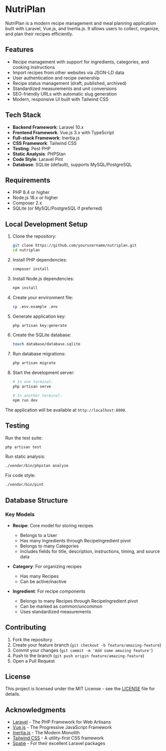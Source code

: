 # NutriPlan

NutriPlan is a modern recipe management and meal planning application built with Laravel, Vue.js, and Inertia.js. It allows users to collect, organize, and plan their recipes efficiently.

## Features

- Recipe management with support for ingredients, categories, and cooking instructions
- Import recipes from other websites via JSON-LD data
- User authentication and recipe ownership
- Recipe status management (draft, published, archived)
- Standardized measurements and unit conversions
- SEO-friendly URLs with automatic slug generation
- Modern, responsive UI built with Tailwind CSS

## Tech Stack

- **Backend Framework**: Laravel 10.x
- **Frontend Framework**: Vue.js 3.x with TypeScript
- **Full-stack Framework**: Inertia.js
- **CSS Framework**: Tailwind CSS
- **Testing**: Pest PHP
- **Static Analysis**: PHPStan
- **Code Style**: Laravel Pint
- **Database**: SQLite (default), supports MySQL/PostgreSQL

## Requirements

- PHP 8.4 or higher
- Node.js 18.x or higher
- Composer 2.x
- SQLite (or MySQL/PostgreSQL if preferred)

## Local Development Setup

1. Clone the repository:
   ```bash
   git clone https://github.com/yourusername/nutriplan.git
   cd nutriplan
   ```

2. Install PHP dependencies:
   ```bash
   composer install
   ```

3. Install Node.js dependencies:
   ```bash
   npm install
   ```

4. Create your environment file:
   ```bash
   cp .env.example .env
   ```

5. Generate application key:
   ```bash
   php artisan key:generate
   ```

6. Create the SQLite database:
   ```bash
   touch database/database.sqlite
   ```

7. Run database migrations:
   ```bash
   php artisan migrate
   ```

8. Start the development server:
   ```bash
   # In one terminal:
   php artisan serve

   # In another terminal:
   npm run dev
   ```

The application will be available at `http://localhost:8000`.

## Testing

Run the test suite:
```bash
php artisan test
```

Run static analysis:
```bash
./vendor/bin/phpstan analyse
```

Fix code style:
```bash
./vendor/bin/pint
```

## Database Structure

### Key Models

- **Recipe**: Core model for storing recipes
  - Belongs to a User
  - Has many Ingredients through RecipeIngredient pivot
  - Belongs to many Categories
  - Includes fields for title, description, instructions, timing, and source data

- **Category**: For organizing recipes
  - Has many Recipes
  - Can be active/inactive

- **Ingredient**: For recipe components
  - Belongs to many Recipes through RecipeIngredient pivot
  - Can be marked as common/uncommon
  - Uses standardized measurements

## Contributing

1. Fork the repository
2. Create your feature branch (`git checkout -b feature/amazing-feature`)
3. Commit your changes (`git commit -m 'Add some amazing feature'`)
4. Push to the branch (`git push origin feature/amazing-feature`)
5. Open a Pull Request

## License

This project is licensed under the MIT License - see the [LICENSE](LICENSE) file for details.

## Acknowledgments

- [Laravel](https://laravel.com) - The PHP Framework for Web Artisans
- [Vue.js](https://vuejs.org) - The Progressive JavaScript Framework
- [Inertia.js](https://inertiajs.com) - The Modern Monolith
- [Tailwind CSS](https://tailwindcss.com) - A utility-first CSS framework
- [Spatie](https://spatie.be) - For their excellent Laravel packages
